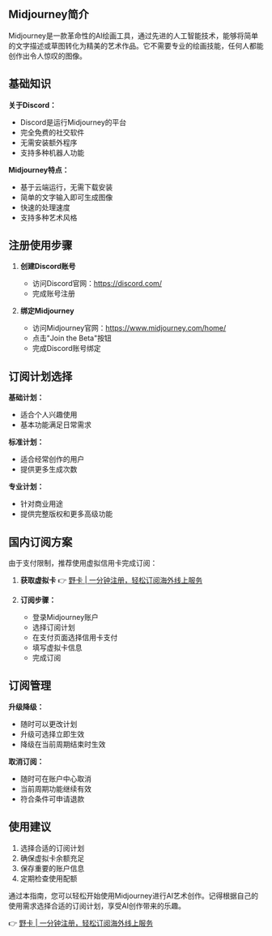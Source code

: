 ## Midjourney简介

Midjourney是一款革命性的AI绘画工具，通过先进的人工智能技术，能够将简单的文字描述或草图转化为精美的艺术作品。它不需要专业的绘画技能，任何人都能创作出令人惊叹的图像。

## 基础知识

**关于Discord：**
- Discord是运行Midjourney的平台
- 完全免费的社交软件
- 无需安装额外程序
- 支持多种机器人功能

**Midjourney特点：**
- 基于云端运行，无需下载安装
- 简单的文字输入即可生成图像
- 快速的处理速度
- 支持多种艺术风格

## 注册使用步骤

1. **创建Discord账号**
   - 访问Discord官网：https://discord.com/
   - 完成账号注册

2. **绑定Midjourney**
   - 访问Midjourney官网：https://www.midjourney.com/home/
   - 点击"Join the Beta"按钮
   - 完成Discord账号绑定

## 订阅计划选择

**基础计划：**
- 适合个人兴趣使用
- 基本功能满足日常需求

**标准计划：**
- 适合经常创作的用户
- 提供更多生成次数

**专业计划：**
- 针对商业用途
- 提供完整版权和更多高级功能

## 国内订阅方案

由于支付限制，推荐使用虚拟信用卡完成订阅：

1. **获取虚拟卡**
   👉 [野卡 | 一分钟注册，轻松订阅海外线上服务](https://bit.ly/bewildcard)

2. **订阅步骤：**
   - 登录Midjourney账户
   - 选择订阅计划
   - 在支付页面选择信用卡支付
   - 填写虚拟卡信息
   - 完成订阅

## 订阅管理

**升级降级：**
- 随时可以更改计划
- 升级可选择立即生效
- 降级在当前周期结束时生效

**取消订阅：**
- 随时可在账户中心取消
- 当前周期功能继续有效
- 符合条件可申请退款

## 使用建议

1. 选择合适的订阅计划
2. 确保虚拟卡余额充足
3. 保存重要的账户信息
4. 定期检查使用配额

通过本指南，您可以轻松开始使用Midjourney进行AI艺术创作。记得根据自己的使用需求选择合适的订阅计划，享受AI创作带来的乐趣。

👉 [野卡 | 一分钟注册，轻松订阅海外线上服务](https://bit.ly/bewildcard)